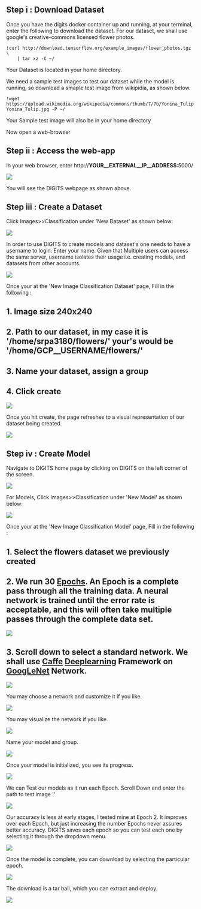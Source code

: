 ## Step i : Download Dataset

Once you have the digits docker container up and running, at your terminal, enter the following to download the dataset. For our dataset, we shall use google's creative-commons licensed flower photos.

```
!curl http://download.tensorflow.org/example_images/flower_photos.tgz \
    | tar xz -C ~/
```
 Your Dataset is located in your home directory. 
 
 We need a sample test images to test our dataset while the model is running, so download a smaple test image from wikipidia, as shown below.
 
 ```
!wget https://upload.wikimedia.org/wikipedia/commons/thumb/7/7b/Yonina_Tulip.jpg/220px-Yonina_Tulip.jpg -P ~/
```

Your Sample test image will also be in your home directory
 
Now open a web-browser

## Step ii : Access the web-app

In your web browser, enter http://__YOUR__EXTERNAL__IP__ADDRESS__:5000/	


<kbd>
  <img src="/update_1.png">
</kbd>

You will see the DIGITS webpage as shown above.

## Step iii : Create a Dataset

Click Images>>Classification under 'New Dataset' as shown below:

<kbd>
  <img src="/update_2.png">
</kbd>

In order to use DIGITS to create models and dataset's one needs to have a username to login. Enter your name. Given that Multiple users can access the same server, username isolates their usage i.e. creating models, and datasets from other accounts.


<kbd>
  <img src="/update_3_1.png">
</kbd>

Once your at the 'New Image Classification Dataset' page, Fill in the following :

## 1. Image size 240x240
## 2. Path to our dataset, in my case it is '/home/srpa3180/flowers/' your's would be '/home/__GCP__USERNAME__/flowers/'
## 3. Name your dataset, assign a group
## 4. Click create 


<kbd>
  <img src="/update_3.png">
</kbd>

Once you hit create, the page refreshes to a visual representation of our dataset being created. 

<kbd>
  <img src="/update_4.png">
</kbd>

## Step iv : Create Model

Navigate to DIGITS home page by clicking on DIGITS on the left corner of the screen.

<kbd>
  <img src="/7.png">
</kbd>

For Models, Click Images>>Classification under 'New Model' as shown below:

<kbd>
  <img src="/update_5.png">
</kbd>

Once your at the 'New Image Classification Model' page, Fill in the following :

## 1. Select the flowers dataset we previously created
## 2. We run 30 [Epochs](https://deeplearning4j.org/glossary). An Epoch is a complete pass through all the training data. A neural network is trained until the error rate is acceptable, and this will often take multiple passes through the complete data set.

<kbd>
  <img src="/update_6.png">
</kbd>

## 3. Scroll down to select a standard network. We shall use [Caffe](http://caffe.berkeleyvision.org) [Deeplearning](https://en.wikipedia.org/wiki/Deep_learning) Framework on [GoogLeNet](https://leonardoaraujosantos.gitbooks.io/artificial-inteligence/content/googlenet.html) Network.

<kbd>
  <img src="/update_7.png">
</kbd>

You may choose a network and customize it if you like.

<kbd>
  <img src="/update_7_customize.png">
</kbd>

You may visualize the network if you like.

<kbd>
  <img src="/update_7_visualize.png">
</kbd>

Name your model and group.

<kbd>
  <img src="/update_8_create.png">
</kbd>

Once your model is initialized, you see its progress.

<kbd>
  <img src="/update_9_model running.png">
</kbd>

We can Test our models as it run each Epoch. Scroll Down and enter the path to test image ''

<kbd>
  <img src="/update_9_test_epoch.png">
</kbd>

Our accuracy is less at early stages, I tested mine at Epoch 2. It improves over each Epoch, but just increasing the number Epochs never assures better accuracy. DIGITS saves each epoch so you can test each one by selecting it through the dropdown menu.

<kbd>
  <img src="/update_9_one.png">
</kbd>

Once the model is complete, you can download by selecting the particular epoch.

<kbd>
  <img src="/update_10_complete.png">
</kbd>

The download is a tar ball, which you can extract and deploy.

<kbd>
  <img src="/update_10_download.png">
</kbd>

